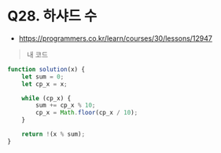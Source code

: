 # Q28. 하샤드 수
- https://programmers.co.kr/learn/courses/30/lessons/12947

> 내 코드
```js
function solution(x) {
    let sum = 0;
    let cp_x = x;

    while (cp_x) {
        sum += cp_x % 10;
        cp_x = Math.floor(cp_x / 10);
    }

    return !(x % sum);
}
```